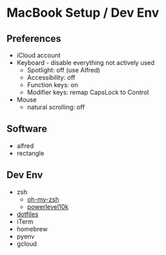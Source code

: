 # MacBook Setup / Dev Env

## Preferences
* iCloud account 
* Keyboard - disable everything not actively used
  * Spotlight: off (use Alfred)
  * Accessibility: off
  * Function keys: on
  * Modifier keys: remap CapsLock to Control
* Mouse
  * natural scrolling: off

## Software
* alfred
* rectangle

## Dev Env
* zsh
  * [oh-my-zsh](https://ohmyz.sh/#install)
  * [powerlevel10k](https://github.com/romkatv/powerlevel10k#oh-my-zsh)
* [dotfiles](https://github.com/pshabunia/dotfiles)
* iTerm
* homebrew
* pyenv
* gcloud
